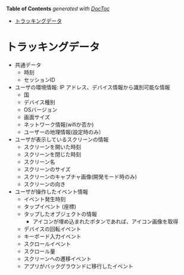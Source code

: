 <!-- START doctoc generated TOC please keep comment here to allow auto update -->
<!-- DON'T EDIT THIS SECTION, INSTEAD RE-RUN doctoc TO UPDATE -->
**Table of Contents**  *generated with [DocToc](https://github.com/thlorenz/doctoc)*

- [トラッキングデータ](#%E3%83%88%E3%83%A9%E3%83%83%E3%82%AD%E3%83%B3%E3%82%B0%E3%83%87%E3%83%BC%E3%82%BF)

<!-- END doctoc generated TOC please keep comment here to allow auto update -->

# トラッキングデータ

- 共通データ
    - 時刻
    - セッションID
- ユーザの環境情報: IP アドレス、デバイス情報から識別可能な情報
    - 国
    - デバイス種別
    - OSバージョン
    - 画面サイズ
    - ネットワーク情報(wifiか否か)
    - ユーザーの地理情報(設定時のみ）
- ユーザが表示しているスクリーンの情報
    - スクリーンを開いた時刻
    - スクリーンを閉じた時刻
    - スクリーン名
    - スクリーンのサイズ
    - スクリーンのキャプチャ画像(開発モード時のみ)
    - スクリーンの向き
- ユーザが操作したイベント情報
    - イベント発生時刻
    - タップイベント (座標)
    - タップしたオブジェクトの情報
        - アイコンが埋め込まれたボタンであれば、アイコン画像を取得
    - デバイスの回転イベント
    - キーボード入力イベント
    - スクロールイベント
    - スクロール量
    - スクリーンヘの遷移イベント
    - アプリがバックグラウンドに移行したイベント
